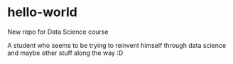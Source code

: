 # hello-world
New repo for Data Science course 

A student who seems to be trying to reinvent himself through data science and maybe other stuff along the way :D
